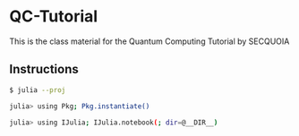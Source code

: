 # QC-Tutorial
This is the class material for the Quantum Computing Tutorial by SECQUOIA

## Instructions

```bash
$ julia --proj

julia> using Pkg; Pkg.instantiate()

julia> using IJulia; IJulia.notebook(; dir=@__DIR__)
```